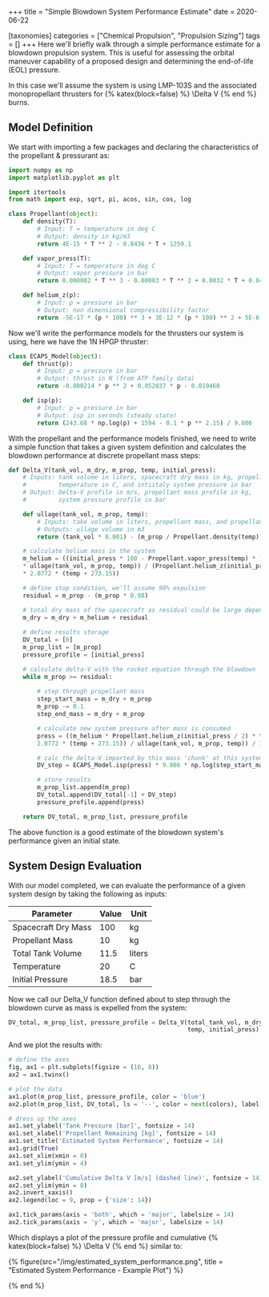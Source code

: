 +++
title = "Simple Blowdown System Performance Estimate"
date = 2020-06-22

[taxonomies]
categories = ["Chemical Propulsion", "Propulsion Sizing"]
tags = []
+++
Here we'll briefly walk through a simple performance estimate for a blowdown propulsion system. This is useful for assessing the orbital maneuver capability of a proposed design and determining the end-of-life (EOL) pressure.  
<!-- more -->

In this case we'll assume the system is using LMP-103S and the associated monopropellant thrusters for {% katex(block=false) %} \Delta V {% end %} burns. 

## Model Definition
We start with importing a few packages and declaring the characteristics of the propellant & pressurant as:

```python
import numpy as np
import matplotlib.pyplot as plt

import itertools
from math import exp, sqrt, pi, acos, sin, cos, log

class Propellant(object):
    def density(T):
        # Input: T = temperature in deg C
        # Output: density in kg/m3
        return 4E-15 * T ** 2 - 0.8436 * T + 1259.1

    def vapor_press(T):
        # Input: T = temperature in deg C
        # Output: vapor pressure in bar
        return 0.000002 * T ** 3 - 0.00003 * T ** 2 + 0.0032 * T + 0.0418

    def helium_z(p):
        # Input: p = pressure in bar
        # Output: non dimensional compressibility factor
        return -5E-17 * (p * 100) ** 3 + 3E-12 * (p * 100) ** 2 + 5E-6 * (p * 100) + 1
```

Now we'll write the performance models for the thrusters our system is using, here we have the 1N HPGP thruster:

```python
class ECAPS_Model(object):
    def thrust(p):
        # Input: p = pressure in bar
        # Output: thrust in N (from ATP family data)
        return -0.000214 * p ** 2 + 0.052037 * p - 0.019460

    def isp(p):
        # Input: p = pressure in bar
        # Output: isp in seconds (steady state)
        return (243.68 * np.log(p) + 1594 - 0.1 * p ** 2.15) / 9.806
```

With the propellant and the performance models finished, we need to write a simple function that takes a given system definition and calculates the blowdown performance at discrete propellant mass steps:

```python
def Delta_V(tank_vol, m_dry, m_prop, temp, initial_press):
    # Inputs: tank volume in liters, spacecraft dry mass in kg, propellant mass in kg, 
    #         temperature in C, and intiitaly system pressure in bar
    # Output: Delta-V profile in m/s, propellant mass profile in kg,
    #         system pressure profile in bar 

    def ullage(tank_vol, m_prop, temp):
        # Inputs: take volume in liters, propellant mass, and propellant temperature in C
        # Outputs: ullage volume in m3
        return (tank_vol * 0.001) - (m_prop / Propellant.density(temp))

    # calculate helium mass in the system
    m_helium = ((initial_press * 100 - Propellant.vapor_press(temp) * 100) \
    * ullage(tank_vol, m_prop, temp)) / (Propellant.helium_z(initial_press) \
    * 2.0772 * (temp + 273.15))

    # define stop condition, we'll assume 98% expulsion
    residual = m_prop - (m_prop * 0.98)

    # total dry mass of the spacecraft as residual could be large depending on design
    m_dry = m_dry + m_helium + residual
    
    # define results storage
    DV_total = [0]
    m_prop_list = [m_prop]
    pressure_profile = [initial_press]

    # calculate delta-V with the rocket equation through the blowdown
    while m_prop >= residual:
        
        # step through propellant mass
        step_start_mass = m_dry + m_prop
        m_prop -= 0.1
        step_end_mass = m_dry + m_prop

        # calculate new system pressure after mass is consumed
        press = ((m_helium * Propellant.helium_z(initial_press / 2) * \
        2.0772 * (temp + 273.15)) / ullage(tank_vol, m_prop, temp)) / 100

        # calc the delta-V imparted by this mass 'chunk' at this system state
        DV_step = ECAPS_Model.isp(press) * 9.806 * np.log(step_start_mass / step_end_mass)

        # store results
        m_prop_list.append(m_prop)
        DV_total.append(DV_total[-1] + DV_step)
        pressure_profile.append(press)

    return DV_total, m_prop_list, pressure_profile
```
The above function is a good estimate of the blowdown system's performance given an initial state.

## System Design Evaluation

With our model completed, we can evaluate the performance of a given system design by taking the following as inputs:

| **Parameter**       | **Value** | **Unit** |
|---------------------|-----------|----------|
| Spacecraft Dry Mass | 100       | kg       |
| Propellant Mass     | 10        | kg       |
| Total Tank Volume   | 11\.5     | liters   |
| Temperature         | 20        | C        |
| Initial Pressure    | 18\.5     | bar      |

Now we call our Delta_V function defined about to step through the blowdown curve as mass is expelled from the system:

```python
DV_total, m_prop_list, pressure_profile = Delta_V(total_tank_vol, m_dry, m_prop, \
                                                  temp, initial_press)
```

And we plot the results with:

```python
# define the axes
fig, ax1 = plt.subplots(figsize = (16, 8))
ax2 = ax1.twinx()

# plot the data
ax1.plot(m_prop_list, pressure_profile, color = 'blue')
ax2.plot(m_prop_list, DV_total, ls = '--', color = next(colors), label = 'Thruster Mode: SS')

# dress up the axes
ax1.set_ylabel('Tank Pressure [bar]', fontsize = 14)
ax1.set_xlabel('Propellant Remaining [kg]', fontsize = 14)
ax1.set_title('Estimated System Performance', fontsize = 14)
ax1.grid(True)
ax1.set_xlim(xmin = 0)
ax1.set_ylim(ymin = 4)

ax2.set_ylabel('Cumulative Delta V [m/s] (dashed line)', fontsize = 14)
ax2.set_ylim(ymin = 0)
ax2.invert_xaxis()
ax2.legend(loc = 9, prop = {'size': 14})

ax1.tick_params(axis = 'both', which = 'major', labelsize = 14)
ax2.tick_params(axis = 'y', which = 'major', labelsize = 14)
```
Which displays a plot of the pressure profile and cumulative {% katex(block=false) %} \Delta V {% end %} similar to:

{% figure(src="/img/estimated_system_performance.png", title = "Estimated System Performance - Example Plot") %}
<!-- caption here -->
{% end %}